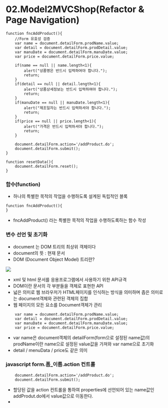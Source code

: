 # 02.Model2MVCShop(Refactor & Page Navigation)
```
function fncAddProduct(){
	//Form 유효성 검증
 	var name = document.detailForm.prodName.value;
	var detail = document.detailForm.prodDetail.value;
	var manuDate = document.detailForm.manuDate.value;
	var price = document.detailForm.price.value;

	if(name == null || name.length<1){
		alert("상품명은 반드시 입력하여야 합니다.");
		return;
	}
	if(detail == null || detail.length<1){
		alert("상품상세정보는 반드시 입력하여야 합니다.");
		return;
	}
	if(manuDate == null || manuDate.length<1){
		alert("제조일자는 반드시 입력하셔야 합니다.");
		return;
	}
	if(price == null || price.length<1){
		alert("가격은 반드시 입력하셔야 합니다.");
		return;
	}

	document.detailForm.action='/addProduct.do';
	document.detailForm.submit();
}

function resetData(){
	document.detailForm.reset();
}
```
### 함수(function)
- 하나의 특별한 목적의 작업을 수행하도록 설계된 독립적인 블록
```
function fncAddProduct(){
}
```
- fncAddProduct() 라는 특별한 목적의 작업을 수행하도록하는 함수 작성

### 변수 선언 및 초기화
- document 는 DOM 트리의 최상위 객체이다
- document의 뜻 : 현재 문서
- DOM (Document Object Model) 트리란?
<img src="https://miro.medium.com/max/1088/1*NA2VKR09ECb8PEgYDteR3w.gif">

  - xml 및 html 문서를 응용프로그램에서 사용하기 위한 API규격
  - DOM이란 문서의 각 부분들을 객체로 표현한 API
  - 넓은 의미로 웹 브라우저가 HTML페이지를 인식하는 방식을 의미하며 좁은 의미로는 document객체와 관련된 객체의 집합
  - 웹 페이지의 모든 요소를 Document객체가 관리

```
 	var name = document.detailForm.prodName.value;
	var detail = document.detailForm.prodDetail.value;
	var manuDate = document.detailForm.manuDate.value;
	var price = document.detailForm.price.value;
```
- var name은 document객체의 detailForm(form으로 설정된 name값)의 prodName이란 name으로 설정된 value값을 가져와 var name으로 초기화
- detail / menuData / price도 같은 의미

### javascript form.폼_이름.action 컨트롤
```
	document.detailForm.action='/addProduct.do';
	document.detailForm.submit();
```
- 할당된 값을 action 컨트롤을 통하여 properties에 선언되어 있는 name값인 addProdut.do에서 value값으로 이동한다.
-
